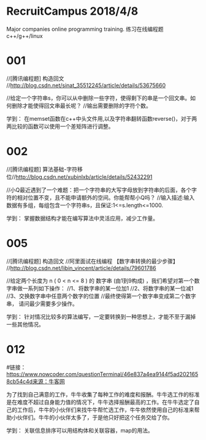 # RecruitCampus 2018/4/8
Major companies online programming training.
练习在线编程题
c++/g++/linux

# 001
//[腾讯编程题] 构造回文
//http://blog.csdn.net/sinat_35512245/article/details/53675660

//给定一个字符串s，你可以从中删除一些字符，使得剩下的串是一个回文串。如何删除才能使得回文串最长呢？
//输出需要删除的字符个数。

学到：
在memset函数在c++中头文件用<cstring>,以及字符串翻转函数reverse()，对于两两比较的函数可以使用一个差矩阵进行调整。


# 002
//[腾讯编程题] 算法基础-字符移位//http://blog.csdn.net/xubinlxb/article/details/52432291

//小Q最近遇到了一个难题：把一个字符串的大写字母放到字符串的后面，各个字符的相对位置不变，且不能申请额外的空间。你能帮帮小Q吗？
//输入描述:输入数据有多组，每组包含一个字符串s，且保证:1<=s.length<=1000.

学到：
掌握数据结构才能在编写算法中灵活应用，减少工作量。

# 005
//[腾讯编程题] 构造回文
//阿里面试在线编程 【数字串转换的最少步骤】
//http://blog.csdn.net/libin_vincent/article/details/79601786

//给定两个长度为 n ( 0 < n <= 8 ) 的 数字串 (由1到9构成)  ，我们希望对第一个数字串做一系列如下操作：
//1、将数字串的某一位加1
//2、将数字串的某一位减1
//3、交换数字串中任意两个数字的位置
//最终使得第一个数字串变成第二个数字串， 请问最少需要多少操作。

学到：
针对情况比较多的算法编写，一定要转换到一种思想上，才能不至于漏掉一些其他情况。

# 012
#链接：https://www.nowcoder.com/questionTerminal/46e837a4ea9144f5ad2021658cb54c4d来源：牛客网

为了找到自己满意的工作，牛牛收集了每种工作的难度和报酬。牛牛选工作的标准是在难度不超过自身能力值的情况下，牛牛选择报酬最高的工作。在牛牛选定了自己的工作后，牛牛的小伙伴们来找牛牛帮忙选工作，牛牛依然使用自己的标准来帮助小伙伴们。牛牛的小伙伴太多了，于是他只好把这个任务交给了你。 

学到：
关联信息排序可以用结构体和关联容器，map的用法。
